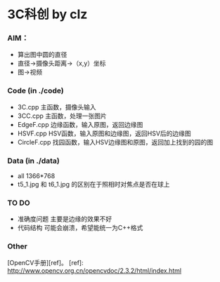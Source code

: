 3C科创 by clz
===============
### AIM：

* 算出图中圆的直径
* 直径->摄像头距离->（x,y）坐标
* 图->视频

### Code (in ./code)

* 3C.cpp		主函数，摄像头输入
* 3CC.cpp		主函数，处理一张图片
* EdgeF.cpp		边缘函数，输入原图，返回边缘图
* HSVF.cpp		HSV函数，输入原图和边缘图，返回HSV后的边缘图
* CircleF.cpp		找园函数，输入HSV边缘图和原图，返回加上找到的园的图

### Data (in ./data)
* all 1366*768
* t5_1.jpg 和 t6_1.jpg 的区别在于照相时对焦点是否在球上

### TO DO
* 准确度问题
主要是边缘的效果不好
* 代码结构
可能会崩溃，希望能统一为C++格式

### Other
[OpenCV手册][ref]。
[ref]: http://www.opencv.org.cn/opencvdoc/2.3.2/html/index.html

